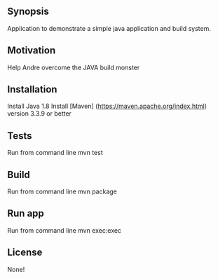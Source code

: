 ## Synopsis

Application to demonstrate a simple java application and build system.  


## Motivation

Help Andre overcome the JAVA build monster


## Installation

Install Java 1.8
Install [Maven] (https://maven.apache.org/index.html) version 3.3.9 or better 

## Tests

Run from command line
mvn test 

## Build

Run from command line
mvn package

## Run app

Run from command line
mvn exec:exec

## License

None!